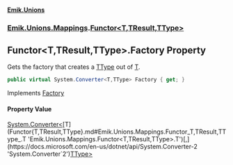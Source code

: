 #### [Emik.Unions](index.md 'index')
### [Emik.Unions.Mappings](Emik.Unions.Mappings.md 'Emik.Unions.Mappings').[Functor&lt;T,TResult,TType&gt;](Functor{T,TResult,TType}.md 'Emik.Unions.Mappings.Functor<T,TResult,TType>')

## Functor<T,TResult,TType>.Factory Property

Gets the factory that creates a [TType](Functor{T,TResult,TType}.md#Emik.Unions.Mappings.Functor_T,TResult,TType_.TType 'Emik.Unions.Mappings.Functor<T,TResult,TType>.TType') out of [T](Functor{T,TResult,TType}.md#Emik.Unions.Mappings.Functor_T,TResult,TType_.T 'Emik.Unions.Mappings.Functor<T,TResult,TType>.T').

```csharp
public virtual System.Converter<T,TType> Factory { get; }
```

Implements [Factory](IFunctor{T,TType}.Factory.md 'Emik.Unions.Mappings.IFunctor<T,TType>.Factory')

#### Property Value
[System.Converter&lt;](https://docs.microsoft.com/en-us/dotnet/api/System.Converter-2 'System.Converter`2')[T](Functor{T,TResult,TType}.md#Emik.Unions.Mappings.Functor_T,TResult,TType_.T 'Emik.Unions.Mappings.Functor<T,TResult,TType>.T')[,](https://docs.microsoft.com/en-us/dotnet/api/System.Converter-2 'System.Converter`2')[TType](Functor{T,TResult,TType}.md#Emik.Unions.Mappings.Functor_T,TResult,TType_.TType 'Emik.Unions.Mappings.Functor<T,TResult,TType>.TType')[&gt;](https://docs.microsoft.com/en-us/dotnet/api/System.Converter-2 'System.Converter`2')